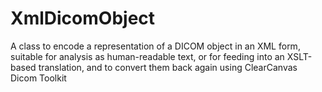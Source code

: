 XmlDicomObject
=======

A class to encode a representation of a DICOM object in an XML form, suitable for analysis as human-readable text, 
or for feeding into an XSLT-based translation, and to convert them back again using ClearCanvas Dicom Toolkit
